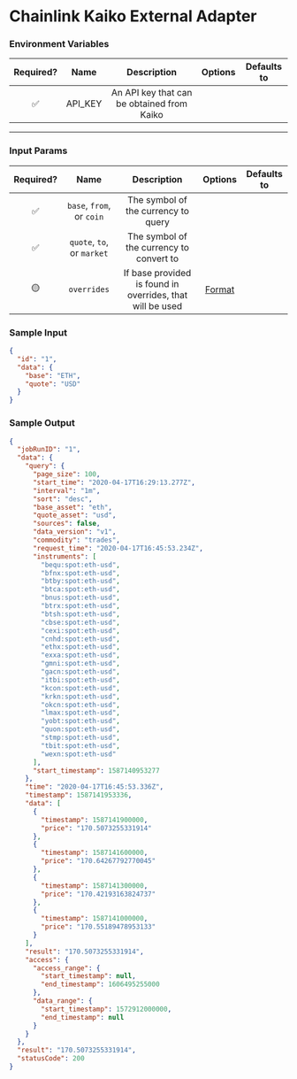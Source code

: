 # Chainlink Kaiko External Adapter

### Environment Variables

| Required? |  Name   |                Description                 | Options | Defaults to |
| :-------: | :-----: | :----------------------------------------: | :-----: | :---------: |
|    ✅     | API_KEY | An API key that can be obtained from Kaiko |         |             |

---

### Input Params

| Required? |            Name            |                        Description                        |                                       Options                                        | Defaults to |
| :-------: | :------------------------: | :-------------------------------------------------------: | :----------------------------------------------------------------------------------: | :---------: |
|    ✅     | `base`, `from`, or `coin`  |            The symbol of the currency to query            |                                                                                      |             |
|    ✅     | `quote`, `to`, or `market` |         The symbol of the currency to convert to          |                                                                                      |             |
|    🟡     |        `overrides`         | If base provided is found in overrides, that will be used | [Format](../../core/bootstrap/src/lib/external-adapter/overrides/presetSymbols.json) |             |

### Sample Input

```json
{
  "id": "1",
  "data": {
    "base": "ETH",
    "quote": "USD"
  }
}
```

### Sample Output

```json
{
  "jobRunID": "1",
  "data": {
    "query": {
      "page_size": 100,
      "start_time": "2020-04-17T16:29:13.277Z",
      "interval": "1m",
      "sort": "desc",
      "base_asset": "eth",
      "quote_asset": "usd",
      "sources": false,
      "data_version": "v1",
      "commodity": "trades",
      "request_time": "2020-04-17T16:45:53.234Z",
      "instruments": [
        "bequ:spot:eth-usd",
        "bfnx:spot:eth-usd",
        "btby:spot:eth-usd",
        "btca:spot:eth-usd",
        "bnus:spot:eth-usd",
        "btrx:spot:eth-usd",
        "btsh:spot:eth-usd",
        "cbse:spot:eth-usd",
        "cexi:spot:eth-usd",
        "cnhd:spot:eth-usd",
        "ethx:spot:eth-usd",
        "exxa:spot:eth-usd",
        "gmni:spot:eth-usd",
        "gacn:spot:eth-usd",
        "itbi:spot:eth-usd",
        "kcon:spot:eth-usd",
        "krkn:spot:eth-usd",
        "okcn:spot:eth-usd",
        "lmax:spot:eth-usd",
        "yobt:spot:eth-usd",
        "quon:spot:eth-usd",
        "stmp:spot:eth-usd",
        "tbit:spot:eth-usd",
        "wexn:spot:eth-usd"
      ],
      "start_timestamp": 1587140953277
    },
    "time": "2020-04-17T16:45:53.336Z",
    "timestamp": 1587141953336,
    "data": [
      {
        "timestamp": 1587141900000,
        "price": "170.5073255331914"
      },
      {
        "timestamp": 1587141600000,
        "price": "170.64267792770045"
      },
      {
        "timestamp": 1587141300000,
        "price": "170.42193163824737"
      },
      {
        "timestamp": 1587141000000,
        "price": "170.55189478953133"
      }
    ],
    "result": "170.5073255331914",
    "access": {
      "access_range": {
        "start_timestamp": null,
        "end_timestamp": 1606495255000
      },
      "data_range": {
        "start_timestamp": 1572912000000,
        "end_timestamp": null
      }
    }
  },
  "result": "170.5073255331914",
  "statusCode": 200
}
```
